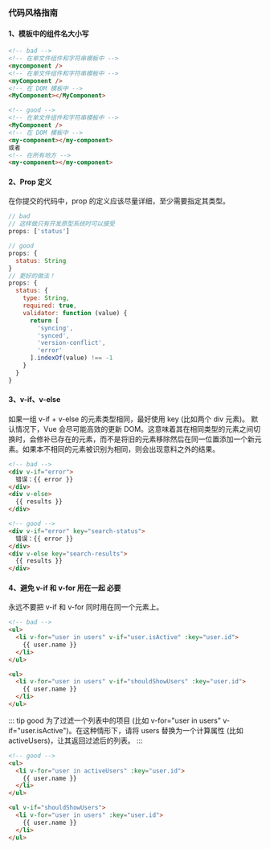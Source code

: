 ### 代码风格指南

#### 1、模板中的组件名大小写

```html
<!-- bad -->
<!-- 在单文件组件和字符串模板中 -->
<mycomponent />
<!-- 在单文件组件和字符串模板中 -->
<myComponent />
<!-- 在 DOM 模板中 -->
<MyComponent></MyComponent>
```

```html
<!-- good -->
<!-- 在单文件组件和字符串模板中 -->
<MyComponent />
<!-- 在 DOM 模板中 -->
<my-component></my-component>
或者
<!-- 在所有地方 -->
<my-component></my-component>
```

#### 2、Prop 定义

在你提交的代码中，prop 的定义应该尽量详细，至少需要指定其类型。

```js
// bad
// 这样做只有开发原型系统时可以接受
props: ['status']
```

```js
// good
props: {
  status: String
}
// 更好的做法！
props: {
  status: {
    type: String,
    required: true,
    validator: function (value) {
      return [
        'syncing',
        'synced',
        'version-conflict',
        'error'
      ].indexOf(value) !== -1
    }
  }
}
```

#### 3、v-if、v-else

如果一组 v-if + v-else 的元素类型相同，最好使用 key (比如两个 div 元素)。
默认情况下，Vue 会尽可能高效的更新 DOM。这意味着其在相同类型的元素之间切换时，会修补已存在的元素，而不是将旧的元素移除然后在同一位置添加一个新元素。如果本不相同的元素被识别为相同，则会出现意料之外的结果。

```html
<!-- bad -->
<div v-if="error">
  错误：{{ error }}
</div>
<div v-else>
  {{ results }}
</div>
```

```html
<!-- good -->
<div v-if="error" key="search-status">
  错误：{{ error }}
</div>
<div v-else key="search-results">
  {{ results }}
</div>
```

#### 4、避免 v-if 和 v-for 用在一起 必要

永远不要把 v-if 和 v-for 同时用在同一个元素上。

```html
<!-- bad -->
<ul>
  <li v-for="user in users" v-if="user.isActive" :key="user.id">
    {{ user.name }}
  </li>
</ul>

<ul>
  <li v-for="user in users" v-if="shouldShowUsers" :key="user.id">
    {{ user.name }}
  </li>
</ul>
```

::: tip good
为了过滤一个列表中的项目 (比如 v-for="user in users" v-if="user.isActive")。在这种情形下，请将 users 替换为一个计算属性 (比如 activeUsers)，让其返回过滤后的列表。
:::

```html
<!-- good -->
<ul>
  <li v-for="user in activeUsers" :key="user.id">
    {{ user.name }}
  </li>
</ul>

<ul v-if="shouldShowUsers">
  <li v-for="user in users" :key="user.id">
    {{ user.name }}
  </li>
</ul>
```

